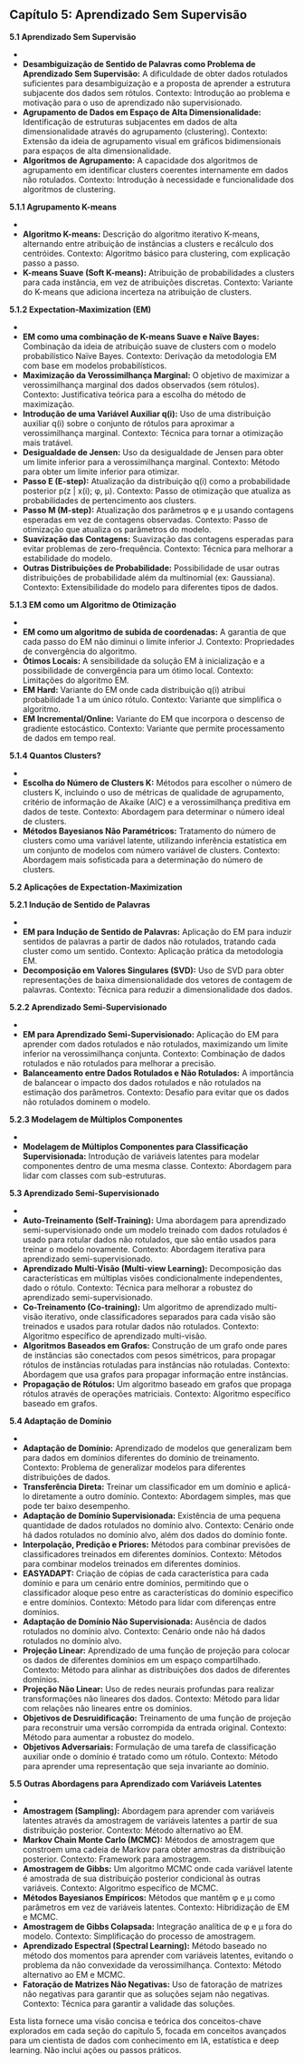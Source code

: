 ## Capítulo 5: Aprendizado Sem Supervisão

**5.1 Aprendizado Sem Supervisão**

- 
- **Desambiguização de Sentido de Palavras como Problema de Aprendizado Sem Supervisão:**  A dificuldade de obter dados rotulados suficientes para desambiguização e a proposta de aprender a estrutura subjacente dos dados sem rótulos. Contexto: Introdução ao problema e motivação para o uso de aprendizado não supervisionado.
- **Agrupamento de Dados em Espaço de Alta Dimensionalidade:**  Identificação de estruturas subjacentes em dados de alta dimensionalidade através do agrupamento (clustering). Contexto:  Extensão da ideia de agrupamento visual em gráficos bidimensionais para espaços de alta dimensionalidade.
- **Algoritmos de Agrupamento:**  A capacidade dos algoritmos de agrupamento em identificar clusters coerentes internamente em dados não rotulados. Contexto:  Introdução à necessidade e funcionalidade dos algoritmos de clustering.

**5.1.1 Agrupamento K-means**

- 
- **Algoritmo K-means:**  Descrição do algoritmo iterativo K-means, alternando entre atribuição de instâncias a clusters e recálculo dos centróides. Contexto:  Algoritmo básico para clustering, com explicação passo a passo.
- **K-means Suave (Soft K-means):**  Atribuição de probabilidades a clusters para cada instância, em vez de atribuições discretas. Contexto:  Variante do K-means que adiciona incerteza na atribuição de clusters.

**5.1.2 Expectation-Maximization (EM)**

- 
- **EM como uma combinação de K-means Suave e Naïve Bayes:**  Combinação da ideia de atribuição suave de clusters com o modelo probabilístico Naïve Bayes. Contexto:  Derivação da metodologia EM com base em modelos probabilísticos.
- **Maximização da Verossimilhança Marginal:**  O objetivo de maximizar a verossimilhança marginal dos dados observados (sem rótulos). Contexto:  Justificativa teórica para a escolha do método de maximização.
- **Introdução de uma Variável Auxiliar q(i):**  Uso de uma distribuição auxiliar q(i) sobre o conjunto de rótulos para aproximar a verossimilhança marginal. Contexto:  Técnica para tornar a otimização mais tratável.
- **Desigualdade de Jensen:**  Uso da desigualdade de Jensen para obter um limite inferior para a verossimilhança marginal. Contexto:  Método para obter um limite inferior para otimizar.
- **Passo E (E-step):**  Atualização da distribuição q(i) como a probabilidade posterior p(z | x(i); φ, μ). Contexto:  Passo de otimização que atualiza as probabilidades de pertencimento aos clusters.
- **Passo M (M-step):**  Atualização dos parâmetros φ e μ usando contagens esperadas em vez de contagens observadas. Contexto:  Passo de otimização que atualiza os parâmetros do modelo.
- **Suavização das Contagens:**  Suavização das contagens esperadas para evitar problemas de zero-frequência. Contexto:  Técnica para melhorar a estabilidade do modelo.
- **Outras Distribuições de Probabilidade:**  Possibilidade de usar outras distribuições de probabilidade além da multinomial (ex: Gaussiana). Contexto:  Extensibilidade do modelo para diferentes tipos de dados.

**5.1.3 EM como um Algoritmo de Otimização**

- 
- **EM como um algoritmo de subida de coordenadas:**  A garantia de que cada passo do EM não diminui o limite inferior J. Contexto:  Propriedades de convergência do algoritmo.
- **Ótimos Locais:**  A sensibilidade da solução EM à inicialização e a possibilidade de convergência para um ótimo local. Contexto:  Limitações do algoritmo EM.
- **EM Hard:**  Variante do EM onde cada distribuição q(i) atribui probabilidade 1 a um único rótulo. Contexto:  Variante que simplifica o algoritmo.
- **EM Incremental/Online:**  Variante do EM que incorpora o descenso de gradiente estocástico. Contexto:  Variante que permite processamento de dados em tempo real.

**5.1.4 Quantos Clusters?**

- 
- **Escolha do Número de Clusters K:**  Métodos para escolher o número de clusters K, incluindo o uso de métricas de qualidade de agrupamento, critério de informação de Akaike (AIC) e a verossimilhança preditiva em dados de teste. Contexto:  Abordagem para determinar o número ideal de clusters.
- **Métodos Bayesianos Não Paramétricos:**  Tratamento do número de clusters como uma variável latente, utilizando inferência estatística em um conjunto de modelos com número variável de clusters. Contexto:  Abordagem mais sofisticada para a determinação do número de clusters.

**5.2 Aplicações de Expectation-Maximization**

**5.2.1 Indução de Sentido de Palavras**

- 
- **EM para Indução de Sentido de Palavras:**  Aplicação do EM para induzir sentidos de palavras a partir de dados não rotulados, tratando cada cluster como um sentido. Contexto:  Aplicação prática da metodologia EM.
- **Decomposição em Valores Singulares (SVD):**  Uso de SVD para obter representações de baixa dimensionalidade dos vetores de contagem de palavras. Contexto:  Técnica para reduzir a dimensionalidade dos dados.

**5.2.2 Aprendizado Semi-Supervisionado**

- 
- **EM para Aprendizado Semi-Supervisionado:**  Aplicação do EM para aprender com dados rotulados e não rotulados, maximizando um limite inferior na verossimilhança conjunta. Contexto:  Combinação de dados rotulados e não rotulados para melhorar a precisão.
- **Balanceamento entre Dados Rotulados e Não Rotulados:**  A importância de balancear o impacto dos dados rotulados e não rotulados na estimação dos parâmetros. Contexto:  Desafio para evitar que os dados não rotulados dominem o modelo.

**5.2.3 Modelagem de Múltiplos Componentes**

- 
- **Modelagem de Múltiplos Componentes para Classificação Supervisionada:**  Introdução de variáveis latentes para modelar componentes dentro de uma mesma classe. Contexto:  Abordagem para lidar com classes com sub-estruturas.

**5.3 Aprendizado Semi-Supervisionado**

- 
- **Auto-Treinamento (Self-Training):**  Uma abordagem para aprendizado semi-supervisionado onde um modelo treinado com dados rotulados é usado para rotular dados não rotulados, que são então usados para treinar o modelo novamente. Contexto:  Abordagem iterativa para aprendizado semi-supervisionado.
- **Aprendizado Multi-Visão (Multi-view Learning):**  Decomposição das características em múltiplas visões condicionalmente independentes, dado o rótulo. Contexto:  Técnica para melhorar a robustez do aprendizado semi-supervisionado.
- **Co-Treinamento (Co-training):**  Um algoritmo de aprendizado multi-visão iterativo, onde classificadores separados para cada visão são treinados e usados para rotular dados não rotulados. Contexto:  Algoritmo específico de aprendizado multi-visão.
- **Algoritmos Baseados em Grafos:**  Construção de um grafo onde pares de instâncias são conectados com pesos simétricos, para propagar rótulos de instâncias rotuladas para instâncias não rotuladas. Contexto:  Abordagem que usa grafos para propagar informação entre instâncias.
- **Propagação de Rótulos:**  Um algoritmo baseado em grafos que propaga rótulos através de operações matriciais. Contexto:  Algoritmo específico baseado em grafos.

**5.4 Adaptação de Domínio**

- 
- **Adaptação de Domínio:**  Aprendizado de modelos que generalizam bem para dados em domínios diferentes do domínio de treinamento. Contexto:  Problema de generalizar modelos para diferentes distribuições de dados.
- **Transferência Direta:**  Treinar um classificador em um domínio e aplicá-lo diretamente a outro domínio. Contexto:  Abordagem simples, mas que pode ter baixo desempenho.
- **Adaptação de Domínio Supervisionada:**  Existência de uma pequena quantidade de dados rotulados no domínio alvo. Contexto:  Cenário onde há dados rotulados no domínio alvo, além dos dados do domínio fonte.
- **Interpolação, Predição e Priores:**  Métodos para combinar previsões de classificadores treinados em diferentes domínios. Contexto:  Métodos para combinar modelos treinados em diferentes domínios.
- **EASYADAPT:**  Criação de cópias de cada característica para cada domínio e para um cenário entre domínios, permitindo que o classificador aloque peso entre as características do domínio específico e entre domínios. Contexto:  Método para lidar com diferenças entre domínios.
- **Adaptação de Domínio Não Supervisionada:**  Ausência de dados rotulados no domínio alvo. Contexto:  Cenário onde não há dados rotulados no domínio alvo.
- **Projeção Linear:**  Aprendizado de uma função de projeção para colocar os dados de diferentes domínios em um espaço compartilhado. Contexto:  Método para alinhar as distribuições dos dados de diferentes domínios.
- **Projeção Não Linear:**  Uso de redes neurais profundas para realizar transformações não lineares dos dados. Contexto:  Método para lidar com relações não lineares entre os domínios.
- **Objetivos de Desruidificação:**  Treinamento de uma função de projeção para reconstruir uma versão corrompida da entrada original. Contexto:  Método para aumentar a robustez do modelo.
- **Objetivos Adversariais:**  Formulação de uma tarefa de classificação auxiliar onde o domínio é tratado como um rótulo. Contexto:  Método para aprender uma representação que seja invariante ao domínio.

**5.5 Outras Abordagens para Aprendizado com Variáveis Latentes**

- 
- **Amostragem (Sampling):**  Abordagem para aprender com variáveis latentes através da amostragem de variáveis latentes a partir de sua distribuição posterior. Contexto:  Método alternativo ao EM.
- **Markov Chain Monte Carlo (MCMC):**  Métodos de amostragem que constroem uma cadeia de Markov para obter amostras da distribuição posterior. Contexto:  Framework para amostragem.
- **Amostragem de Gibbs:**  Um algoritmo MCMC onde cada variável latente é amostrada de sua distribuição posterior condicional às outras variáveis. Contexto:  Algoritmo específico de MCMC.
- **Métodos Bayesianos Empíricos:**  Métodos que mantêm φ e μ como parâmetros em vez de variáveis latentes. Contexto:  Hibridização de EM e MCMC.
- **Amostragem de Gibbs Colapsada:**  Integração analítica de φ e μ fora do modelo. Contexto:  Simplificação do processo de amostragem.
- **Aprendizado Espectral (Spectral Learning):**  Método baseado no método dos momentos para aprender com variáveis latentes, evitando o problema da não convexidade da verossimilhança. Contexto:  Método alternativo ao EM e MCMC.
- **Fatoração de Matrizes Não Negativas:**  Uso de fatoração de matrizes não negativas para garantir que as soluções sejam não negativas. Contexto:  Técnica para garantir a validade das soluções.

Esta lista fornece uma visão concisa e teórica dos conceitos-chave explorados em cada seção do capítulo 5, focada em conceitos avançados para um cientista de dados com conhecimento em IA, estatística e deep learning.  Não inclui ações ou passos práticos.